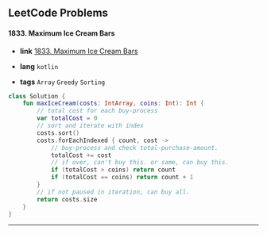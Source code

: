 ## LeetCode Problems



#### 1833. Maximum Ice Cream Bars

- **link**  [1833. Maximum Ice Cream Bars](https://leetcode.com/problems/maximum-ice-cream-bars/description/)

- **lang**  `kotlin` 
- **tags**  `Array` `Greedy` `Sorting`

```kotlin
class Solution {
    fun maxIceCream(costs: IntArray, coins: Int): Int {
        // total cost for each buy-process
        var totalCost = 0
        // sort and iterate with index
        costs.sort()
        costs.forEachIndexed { count, cost ->
            // buy-process and check total-purchase-amount.
            totalCost += cost
            // if over, can't buy this. or same, can buy this.
            if (totalCost > coins) return count
            if (totalCost == coins) return count + 1
        }
        // if not paused in iteration, can buy all.
        return costs.size
    }
}
```

---


